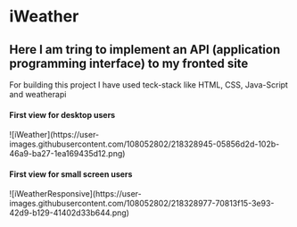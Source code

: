 # iWeather


<h2>Here I am tring to implement an API (application programming interface) to my fronted site</h2>
<p>For building this project I have used teck-stack like HTML, CSS, Java-Script and weatherapi</p>


<h4>First view for desktop users</h4>
![iWeather](https://user-images.githubusercontent.com/108052802/218328945-05856d2d-102b-46a9-ba27-1ea169435d12.png)

<h4>First view for small screen users</h4>
![iWeatherResponsive](https://user-images.githubusercontent.com/108052802/218328977-70813f15-3e93-42d9-b129-41402d33b644.png)
